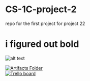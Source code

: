# CS-1C-project-2

repo for the first project for project 22

# i figured out bold

![alt text](https://b50ym1n8ryw31pmkr4671ui1c64-wpengine.netdna-ssl.com/wp-content/blogs.dir/11/files/2018/04/Red-Fox-Beverly-Davis-Blog-1600x1000-1024x640.png)

[![Artifacts Folder](https://img.shields.io/badge/Artifacts-Click%20here%20to%20view%20folder%20-purple.svg)](https://drive.google.com/drive/folders/1_-r4STmzUH5EgukhIf9RD95rRnRgA2pC?usp=sharing)         
[![Trello board](https://img.shields.io/badge/Trello-click%20here-magenta.svg)](https://trello.com/invite/b/cbXb2Hyn/5afc33e5d626eafa9aa5f060e5850410/cs-1c-project-2)
